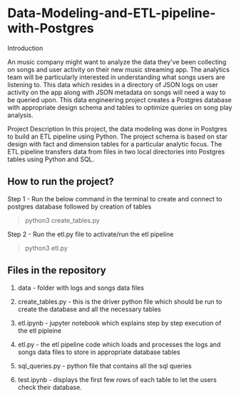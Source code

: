 # Data-Modeling-and-ETL-pipeline-with-Postgres

Introduction

An music company might want to analyze the data they've been collecting on songs and user activity on their new music streaming app. The analytics team will be particularly interested in understanding what songs users are listening to. This data which resides in a directory of JSON logs on user activity on the app along with JSON metadata on songs will need a way to be queried upon. This data engineering project creates a Postgres database with appropriate design schema and tables to optimize queries on song play analysis.

Project Description
In this project, the data modeling was done in Postgres to build an ETL pipeline using Python. The project schema is based on star design with fact and dimension tables for a particular analytic focus. The ETL pipeline transfers data from files in two local directories into Postgres tables using Python and SQL.


## How to run the project?

Step 1 - Run the below command in the terminal to create and connect to postgres database followed by creation of tables
>python3 create_tables.py

Step 2 - Run the etl.py file to activate/run the etl pipeline  
>python3 etl.py

## Files in the repository

1) data - folder with logs and songs data files

2) create_tables.py - this is the driver python file which should be run to create the database and all the necessary tables 

3) etl.ipynb - jupyter notebook which explains step by step execution of the etl pipleine

4) etl.py - the etl pipeline code which loads and processes the logs and songs data files to store in appropriate database tables

5) sql_queries.py - python file that contains all the sql queries

6) test.ipynb - displays the first few rows of each table to let the users check their database.
